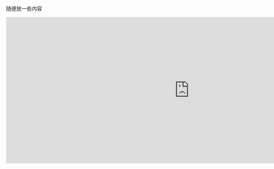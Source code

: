 随便放一些内容

<iframe height=400 width=1000 src='http://player.youku.com/embed/XMTUyOTgyNDA3Mg==' frameborder=0 'allowfullscreen'></iframe>